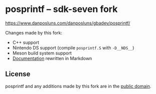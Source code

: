 # posprintf – sdk-seven fork

https://www.danposluns.com/danposluns/gbadev/posprintf/

Changes made by this fork:

- C++ support
- Nintendo DS support (compile `posprintf.S` with `-D__NDS__`)
- Meson build system support
- [Documentation](./instructions.md) rewritten in Markdown

## License

posprintf and any additions made by this fork are in the
[public domain](https://creativecommons.org/publicdomain/).
